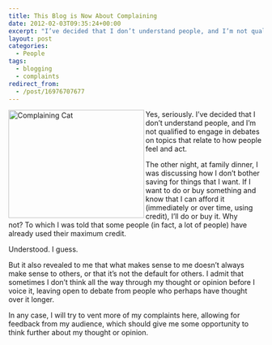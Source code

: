```yaml
---
title: This Blog is Now About Complaining
date: 2012-02-03T09:35:24+00:00
excerpt: "I’ve decided that I don’t understand people, and I’m not qualified to engage in debates on topics that relate to how people feel and act."
layout: post
categories:
  - People
tags:
  - blogging
  - complaints
redirect_from:
  - /post/16976707677
---
```

<img src="http://dl.dropbox.com/u/8133385/images/complain-thumb.jpg" alt="Complaining Cat" width="268" height="213" align="left" />Yes, seriously. I’ve decided that I don’t understand people, and I’m not qualified to engage in debates on topics that relate to how people feel and act.

The other night, at family dinner, I was discussing how I don’t bother saving for things that I want. If I want to do or buy something and know that I can afford it (immediately or over time, using credit), I’ll do or buy it. Why not? To which I was told that some people (in fact, a lot of people) have already used their maximum credit.

Understood. I guess.

But it also revealed to me that what makes sense to me doesn’t always make sense to others, or that it’s not the default for others. I admit that sometimes I don’t think all the way through my thought or opinion before I voice it, leaving open to debate from people who perhaps have thought over it longer.

In any case, I will try to vent more of my complaints here, allowing for feedback from my audience, which should give me some opportunity to think further about my thought or opinion.